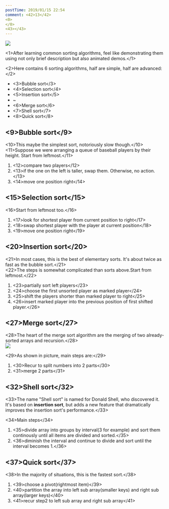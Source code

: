 ```yaml
---
postTime: 2019/01/15 22:54
comment: <42>13</42>
<0>
</0>
<43></43>
---
```


![](https://terry-su.github.io/BlogCDN/images/simpson-evolution.jpg)    

<1>After learning common sorting algorithms, feel like demonstrating them using not only brief description but also animated demos.</1>

<2>Here contains 6 sorting algorithms, half are simple, half are advanced:</2>
* <3>Bubble sort</3>
* <4>Selection sort</4>
* <5>Insertion sort</5>
* ~
* <6>Merge sort</6>
* <7>Shell sort</7>
* <8>Quick sort</8>



## <9>Bubble sort</9>
<10>This maybe the simplest sort, notoriously slow though.</10>  
<11>Suppose we were arranging a queue of baseball players by their height. 
Start from leftmost.</11>
1. <12>compare two players</12> 
2. <13>if the one on the left is taller, swap them. Otherwise, no action.</13>
3. <14>move one position right</14>

<Bubble />


## <15>Selection sort</15>
<16>Start from leftmost too.</16>
1. <17>look for shortest player from current position to right</17>
2. <18>swap shortest player with the player at current position</18>
2. <19>move one position right</19>


<Selection />


## <20>Insertion sort</20>
<21>In most cases, this is the best of elementary sorts. It's about twice as fast as the bubble sort.</21>  
<22>The steps is somewhat complicated than sorts above.Start from leftmost.</22>
1. <23>partially sort left players</23>
2. <24>choose the first unsorted player as marked player</24>
3. <25>shift the players shorter than marked player to right</25>
4. <26>insert marked player into the previous  position of first shifted player.</26>

<Insert />





## <27>Merge sort</27>
<28>The heart of the merge sort algorithm are the merging of two already-sorted arrays and recursion.</28>  
![](https://upload.wikimedia.org/wikipedia/commons/thumb/e/e6/Merge_sort_algorithm_diagram.svg/800px-Merge_sort_algorithm_diagram.svg.png)

<29>As shown in picture, main steps are:</29>
1. <30>Recur to split numbers into 2 parts</30>
2. <31>merge 2 parts</31>

<Merge />

## <32>Shell sort</32>
<33>The name "Shell sort" is named for Donald Shell, who discovered it. It's based on **insertion sort**, but adds a new feature that dramatically improves the insertion sort's performance.</33>  

<34>Main steps</34>
1. <35>divide array into groups by interval(3 for example) and sort them continously until all items are divided and sorted.</35>
2. <36>diminish the interval and continue to divide and sort until the interval becomes 1.</36>

<Shell />



## <37>Quick sort</37>
<38>In the majority of situations, this is the fastest sort.</38>

1. <39>choose a pivot(rightmost item)</39>
2. <40>partition the array into left sub array(smaller keys) and right sub array(larger keys)</40>
3. <41>recur step2 to left sub array and right sub array</41>

<Quick />